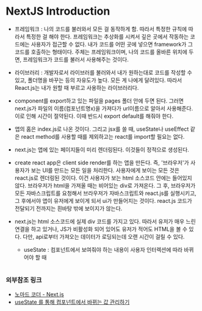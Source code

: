 # NextJS Introduction

* 프레임워크 : 나의 코드를 불러와서 모든 걸 동작하게 함. 따라서 특정한 규칙에 따라서 특정한 걸 해야 한다. 프레임워크는 추상화를 시켜서 깊은 곳에서 작동하는 코드에는 사용자가 접근할 수 없다. 내가 코드를 어떤 곳에 넣으면 framework가 그 코드를 호출하는 형태이다. 주체는 프레임워크이며, 나의 코드를 올바른 위치에 두면, 프레임워크가 코드를 불러서 사용해주는 것이다.

* 라이브러리 : 개발자로서 라이브러를 불러와서 내가 원하는대로 코드를 작성할 수 있고, 폴더명을 바꾸는 등의 자유도가 높다. 모든 게 나에게 달려있다. 따라서 React.js는 내가 원할 때 부르고 사용하는 라이브러리다.

* component를 export하고 있는 파일을 pages 폴더 안에 두면 된다. 그러면 next.js가 파일의 이름(컴포넌트명x)을 가져다가 url이름으로 알아서 사용해준다. 이로 인해 시간이 절약된다. 이때 반드시 export default를 해줘야 한다.

* 앱의 홈은 index.js로 나온 것이다. 그리고 jsx를 쓸 때, useState나 useEffect 같은 react method를 사용할 때를 제외하고는 react를 import할 필요는 없다. 

* next.js는 앱에 있는 페이지들이 미리 렌더링된다. 이것들이 정적으로 생성된다. 

* create react app은 client side render를 하는 앱을 만든다. 즉, '브라우저'가 사용자가 보는 UI를 만드는 모든 일을 처리한다. 사용자에게 보이는 모든 것은 react.js로 렌더링된 것이다. 이건 사용자가 보는 html 소스코드 안에는 들어있지 않다. 브라우저가 html을 가져올 때는 비어있는 div로 가져온다. 그 후, 브라우저가 모든 자바스크립트를 요청해서 브라우저가 자바스크립트와 react.js를 실행시키고, 그 후에서야 앱이 유저에게 보이게 되서 ui가 만들어지는 것이다. react.js 코드가 전달되기 전까지는 흰바탕 밖에 보이지가 않는다.

* next.js는 html 소스코드에 실제 div 코드를 가지고 있다. 따라서 유저가 매우 느린 연결을 하고 있거나, JS가 비활성화 되어 있어도 유저가 적어도 HTML을 볼 수 있다. 다만, api로부터 가져오는 데이터가 로딩되는데 오랜 시간이 걸릴 수 있다. 

    * useState : 컴포넌트에서 보여줘야 하는 내용이 사용자 인터렉션에 따라 바뀌어야 할 때

```

```





### 외부참조 링크
* [노마드 코더 - Next.js](https://nomadcoders.co/nextjs-fundamentals/lectures/3439)
* [useState 를 통해 컴포넌트에서 바뀌는 값 관리하기](https://react.vlpt.us/basic/07-useState.html?q=)